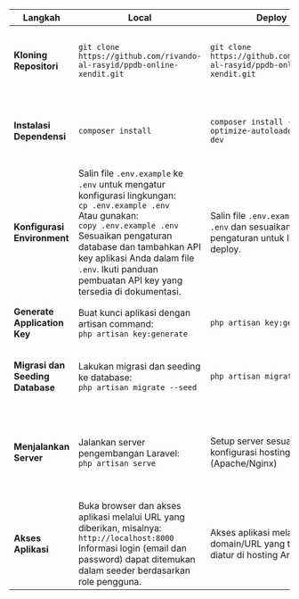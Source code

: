 | **Langkah** | **Local** | **Deploy** | **Deskripsi** |
|-------------|---------------|------------|-----------|
| **Kloning Repositori** | ``` git clone https://github.com/rivando-al-rasyid/ppdb-online-xendit.git ``` | ``` git clone https://github.com/rivando-al-rasyid/ppdb-online-xendit.git ``` | Mulai dengan mengkloning repositori GitHub ke lokal atau hosting Anda. |
| **Instalasi Dependensi** |  ``` composer install ``` | ``` composer install --optimize-autoloader --no-dev ``` | Install semua dependensi yang diperlukan dengan Composer. |
| **Konfigurasi Environment** | Salin file `.env.example` ke `.env` untuk mengatur konfigurasi lingkungan: <br> ``` cp .env.example .env ``` <br> Atau gunakan: <br> ``` copy .env.example .env ``` <br> Sesuaikan pengaturan database dan tambahkan API key aplikasi Anda dalam file `.env`. Ikuti panduan pembuatan API key yang tersedia di dokumentasi. | Salin file `.env.example` ke `.env` dan sesuaikan pengaturan untuk lingkungan deploy. | Konfigurasi environment meliputi pengaturan database dan API key. |
| **Generate Application Key** | Buat kunci aplikasi dengan artisan command: <br> ``` php artisan key:generate ``` | ``` php artisan key:generate ``` | Generate kunci aplikasi yang diperlukan untuk enkripsi. |
| **Migrasi dan Seeding Database** | Lakukan migrasi dan seeding ke database: <br> ``` php artisan migrate --seed ``` | ``` php artisan migrate --seed ``` | Migrasi database dan isi dengan data awal yang diperlukan. |
| **Menjalankan Server** | Jalankan server pengembangan Laravel: <br> ``` php artisan serve ``` | Setup server sesuai dengan konfigurasi hosting (Apache/Nginx) | Menjalankan server lokal untuk pengembangan atau konfigurasi server pada hosting. |
| **Akses Aplikasi** | Buka browser dan akses aplikasi melalui URL yang diberikan, misalnya: <br> ``` http://localhost:8000 ``` <br> Informasi login (email dan password) dapat ditemukan dalam seeder berdasarkan role pengguna. | Akses aplikasi melalui domain/URL yang telah diatur di hosting Anda. | Mengakses aplikasi untuk memastikan instalasi berjalan dengan baik. |
